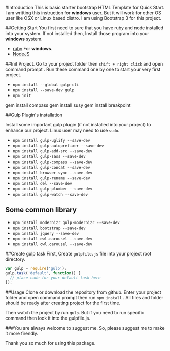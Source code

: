 #Introduction
This is basic starter bootstrap HTML Template for Quick Start. I am writting this instruction for **windows** user. But it will work for other OS user like OSX or Linux based distro. I am using Bootstrap 3 for this project. 

##Getting Start
You first need to sure that you have ruby and node installed into your system. 
If not installed then, Install those program into your **windows** system. 
- [ruby](http://rubyinstaller.org/ "Ruby For windows")  For **windows**. 
- [NodeJS](https://nodejs.org/en/ "NodeJS")


##Init Project. 
Go to your project folder then  `shift + right click`  and open command prompt . Run these command one by one to start your very first project.

- `npm install --global gulp-cli`
- `npm install --save-dev gulp`
- `npm init`

gem install compass
gem install susy
gem install breakpoint


##Gulp Plugin's installation

Install some important gulp plugin (if not installed into your project) to enhance our project. 
Linux user may need to use `sudo`. 

- `npm install gulp-uglify --save-dev` 
- `npm install gulp-autoprefixer --save-dev`
- `npm install gulp-add-src --save-dev`
- `npm install gulp-sass --save-dev`
- `npm install gulp-compass --save-dev`
- `npm install gulp-concat --save-dev`
- `npm install browser-sync --save-dev`
- `npm install gulp-rename --save-dev`
- `npm install del --save-dev`
- `npm install gulp-plumber --save-dev`
- `npm install gulp-watch --save-dev`

## Some common library 
- `npm install modernizr gulp-modernizr --save-dev`
- `npm install bootstrap --save-dev`
- `npm install jquery --save-dev`
- `npm install owl.carousel --save-dev`
- `npm install owl.carousel --save-dev`


##Create gulp task 
First, Create `gulpfile.js` file into your project root directory. 

```js
var gulp = require('gulp');
gulp.task('default', function() {
  // place code for your default task here
});
```

##Usage 
Clone or download the repository from github. 
Enter your project folder and open command prompt then run `npm install` . All files and folder should be ready after creating project for the first time. 

Then watch the project by run  `gulp`. But if you need to run specific command then look it into the gulpfile.js. 

###You are always welcome to suggest me. So, please suggest me to make it more firendly. 


Thank you so much for using this package. 